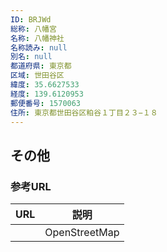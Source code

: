 ```yaml
---
ID: BRJWd
総称: 八幡宮
名称: 八幡神社
名称読み: null
別名: null
都道府県: 東京都
区域: 世田谷区
緯度: 35.6627533
経度: 139.6120953
郵便番号: 1570063
住所: 東京都世田谷区粕谷１丁目２３−１８
---
```


## その他

### 参考URL

| URL | 説明          |
| --- | ------------- |
|     | OpenStreetMap |
